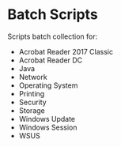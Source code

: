 # Batch Scripts
Scripts batch collection for:
- Acrobat Reader 2017 Classic
- Acrobat Reader DC
- Java
- Network
- Operating System
- Printing
- Security
- Storage
- Windows Update
- Windows Session
- WSUS
